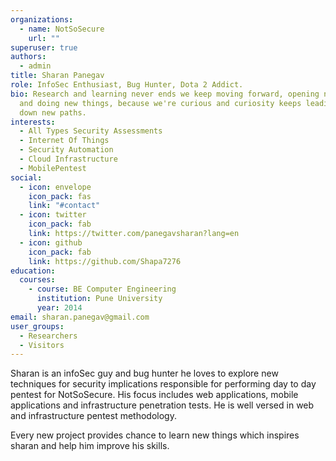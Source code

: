 ```yaml
---
organizations:
  - name: NotSoSecure
    url: ""
superuser: true
authors:
  - admin
title: Sharan Panegav
role: InfoSec Enthusiast, Bug Hunter, Dota 2 Addict. 
bio: Research and learning never ends we keep moving forward, opening new doors,
  and doing new things, because we're curious and curiosity keeps leading us
  down new paths.
interests:
  - All Types Security Assessments
  - Internet Of Things
  - Security Automation
  - Cloud Infrastructure
  - MobilePentest
social:
  - icon: envelope
    icon_pack: fas
    link: "#contact"
  - icon: twitter
    icon_pack: fab
    link: https://twitter.com/panegavsharan?lang=en
  - icon: github
    icon_pack: fab
    link: https://github.com/Shapa7276
education:
  courses:
    - course: BE Computer Engineering
      institution: Pune University
      year: 2014
email: sharan.panegav@gmail.com
user_groups:
  - Researchers
  - Visitors
---
```


Sharan is an infoSec guy and bug hunter he loves to explore new techniques for security implications responsible for performing day to day pentest for NotSoSecure. His focus includes web applications, mobile applications and infrastructure penetration tests. He is well versed in web and infrastructure pentest methodology.

Every new project provides chance to learn new things which inspires sharan and help him improve his skills. 
